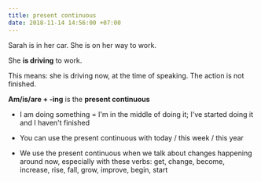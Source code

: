 ```yaml
---
title: present continuous
date: 2018-11-14 14:56:00 +07:00
---
```


Sarah is in her car. She is on her way to work.

She **is driving** to work.

This means: she is driving now, at the time of speaking.
 The action is not finished.

**Am/is/are \+ -ing** is the **present continuous**

- I am doing something = I'm in the middle of doing it; I've started doing it and I haven't finished

- You can use the present continuous with today / this week / this year

- We use the present continuous when we talk about changes happening around now, especially with these verbs: get, change, become, increase, rise, fall, grow, improve, begin, start